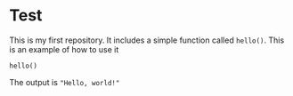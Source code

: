 # Test
This is my first repository. It includes a simple function called ``hello()``. This is an example of how to use it

```{r}
hello()
```

The output is ``"Hello, world!"``
